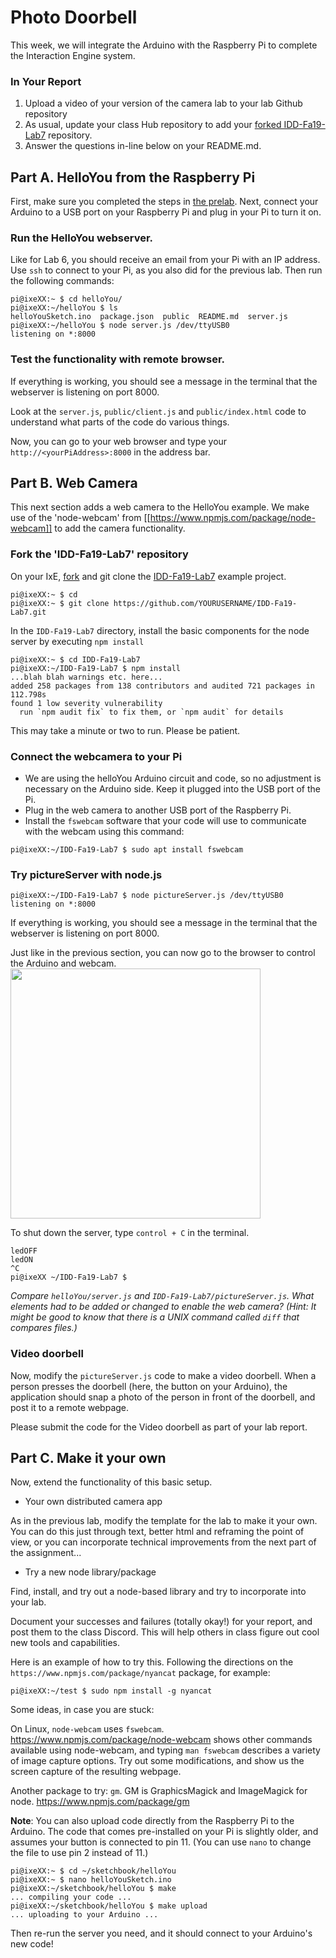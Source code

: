 # Photo Doorbell

This week, we will integrate the Arduino with the Raspberry Pi to complete the Interaction Engine system.

### In Your Report

1. Upload a video of your version of the camera lab to your lab Github repository
1. As usual, update your class Hub repository to add your [forked IDD-Fa19-Lab7](FAR-Lab/IDD-Fa19-Lab7) repository.
1. Answer the questions in-line below on your README.md.

## Part A. HelloYou from the Raspberry Pi

First, make sure you completed the steps in [the prelab](preLab-07). Next, connect your Arduino to a USB port on your Raspberry Pi and plug in your Pi to turn it on.

### Run the HelloYou webserver.

Like for Lab 6, you should receive an email from your Pi with an IP address. Use `ssh` to connect to your Pi, as you also did for the previous lab. Then run the following commands:

```
pi@ixeXX:~ $ cd helloYou/
pi@ixeXX:~/helloYou $ ls
helloYouSketch.ino  package.json  public  README.md  server.js
pi@ixeXX:~/helloYou $ node server.js /dev/ttyUSB0
listening on *:8000
```
### Test the functionality with remote browser.

If everything is working, you should see a message in the terminal that the webserver is listening on port 8000.

Look at the `server.js`, `public/client.js` and `public/index.html` code to understand what parts of the code do various things. 

Now, you can go to your web browser and type your `http://<yourPiAddress>:8000` in the address bar.

## Part B. Web Camera

This next section adds a web camera to the HelloYou example. We make use of the 'node-webcam' from [[https://www.npmjs.com/package/node-webcam]] to add the camera functionality.

### Fork the 'IDD-Fa19-Lab7' repository

On your IxE, [fork](https://github.com/FAR-Lab/Developing-and-Designing-Interactive-Devices/wiki/Forking-a-GitHub-project) and git clone the [IDD-Fa19-Lab7](https://github.com/FAR-Lab/IDD-Fa19-Lab7) example project.

```
pi@ixeXX:~ $ cd
pi@ixeXX:~ $ git clone https://github.com/YOURUSERNAME/IDD-Fa19-Lab7.git
```

In the `IDD-Fa19-Lab7` directory, install the basic components for the node server by executing `npm install` 
```
pi@ixeXX:~ $ cd IDD-Fa19-Lab7
pi@ixeXX:~/IDD-Fa19-Lab7 $ npm install
...blah blah warnings etc. here...
added 258 packages from 138 contributors and audited 721 packages in 112.798s
found 1 low severity vulnerability
  run `npm audit fix` to fix them, or `npm audit` for details
```

This may take a minute or two to run. Please be patient.

### Connect the webcamera to your Pi

* We are using the helloYou Arduino circuit and code, so no adjustment is necessary on the Arduino side. Keep it plugged into the USB port of the Pi.
* Plug in the web camera to another USB port of the Raspberry Pi.
* Install the `fswebcam` software that your code will use to communicate with the webcam using this command:

```
pi@ixeXX:~/IDD-Fa19-Lab7 $ sudo apt install fswebcam
```

### Try pictureServer with node.js
```
pi@ixeXX:~/IDD-Fa19-Lab7 $ node pictureServer.js /dev/ttyUSB0
listening on *:8000
```
If everything is working, you should see a message in the terminal that the webserver is listening on port 8000.

Just like in the previous section, you can now go to the browser to control the Arduino and webcam. 
<img src="https://github.com/FAR-Lab/Developing-and-Designing-Interactive-Devices/wiki/images/distantPicture.png" width="400px">

To shut down the server, type `control + C` in the terminal.

```shell
ledOFF
ledON
^C
pi@ixeXX ~/IDD-Fa19-Lab7 $
```
*Compare `helloYou/server.js` and `IDD-Fa19-Lab7/pictureServer.js`. What elements had to be added or changed to enable the web camera? (Hint: It might be good to know that there is a UNIX command called `diff` that compares files.)*

### Video doorbell

Now, modify the `pictureServer.js` code to make a video doorbell. When a person presses the doorbell (here, the button on your Arduino), the application should snap a photo of the person in front of the doorbell, and post it to a remote webpage. 

Please submit the code for the Video doorbell as part of your lab report.

## Part C.  Make it your own

Now, extend the functionality of this basic setup. 

* Your own distributed camera app

As in the previous lab, modify the template for the lab to make it your own. You can do this just through text, better html and reframing the point of view, or you can incorporate technical improvements from the next part of the assignment...

* Try a new node library/package

Find, install, and try out a node-based library and try to incorporate into your lab. 

Document your successes and failures (totally okay!) for your report, and post them to the class Discord. This will help others in class figure out cool new tools and capabilities.

Here is an example of how to try this. Following the directions on the `https://www.npmjs.com/package/nyancat` package, for example:
```
pi@ixeXX:~/test $ sudo npm install -g nyancat
```

Some ideas, in case you are stuck:

On Linux, `node-webcam` uses `fswebcam`. https://www.npmjs.com/package/node-webcam shows other commands available using node-webcam, and typing `man fswebcam` describes a variety of image capture options. Try out some modifications, and show us the screen capture of the resulting webpage.

Another package to try: `gm`. GM is GraphicsMagick and ImageMagick for node. https://www.npmjs.com/package/gm 

**Note**: You can also upload code directly from the Raspberry Pi to the Arduino. The code that comes pre-installed on your Pi is slightly older, and assumes your button is connected to pin 11. (You can use `nano` to change the file to use pin 2 instead of 11.)

```
pi@ixeXX:~ $ cd ~/sketchbook/helloYou
pi@ixeXX:~ $ nano helloYouSketch.ino
pi@ixeXX:~/sketchbook/helloYou $ make
... compiling your code ...
pi@ixeXX:~/sketchbook/helloYou $ make upload
... uploading to your Arduino ...
```

Then re-run the server you need, and it should connect to your Arduino's new code!